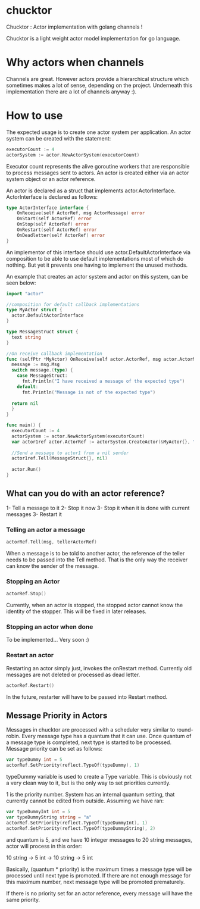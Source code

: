 # chucktor
Chucktor : Actor implementation with golang channels ! 

Chucktor is a light weight actor model implementation for go language.

# Why actors when channels #

Channels are great. However actors provide a hierarchical structure which sometimes makes a lot of sense, depending on the project. Underneath this implementation there are a lot of channels anyway :).

# How to use #

The expected usage is to create one actor system per application. An actor system can be created with the statement:

```go
executorCount := 4
actorSystem := actor.NewActorSystem(executorCount)
```

Executor count represents the alive goroutine workers that are responsible to process messages sent to actors.
An actor is created either via an actor system object or an actor reference.

An actor is declared as a struct that implements actor.ActorInterface. ActorInterface is declared as follows:

```go
type ActorInterface interface {
	OnReceive(self ActorRef, msg ActorMessage) error
	OnStart(self ActorRef) error
	OnStop(self ActorRef) error
	OnRestart(self ActorRef) error
	OnDeadletter(self ActorRef) error
}
```

An implementor of this interface should use actor.DefaultActorInterface via composition to be able to use default implementations most of which do nothing. But yet it prevents one having to implement the unused methods.

An example that creates an actor system and actor on this system, can be seen below:

```go
import "actor"

//composition for default callback implementations
type MyActor struct {
  actor.DefaultActorInterface
}

type MessageStruct struct {
  text string
}

//On receive callback implementation
func (selfPtr *MyActor) OnReceive(self actor.ActorRef, msg actor.ActorMessage) error {
  message := msg.Msg
  switch message.(type) {
    case MessageStruct:
      fmt.Println("I have received a message of the expected type")
    default:
      fmt.Println("Message is not of the expected type")
      
  return nil
  }
}

func main() {
  executorCount := 4
  actorSystem := actor.NewActorSystem(executorCount)
  var actor1ref actor.ActorRef := actorSystem.CreateActor(&MyActor{}, "actor1")
  
  //Send a message to actor1 from a nil sender
  actor1ref.Tell(MessageStruct{}, nil)
  
  actor.Run()
}
```

## What can you do with an actor reference? ##

1- Tell a message to it
2- Stop it now
3- Stop it when it is done with current messages
3- Restart it

### Telling an actor a message ###
```go
actorRef.Tell(msg, tellerActorRef)
```

When a message is to be told to another actor, the reference of the teller needs to be passed into the Tell method.
That is the only way the receiver can know the sender of the message.

### Stopping an Actor ###

```go
actorRef.Stop()
```

Currently, when an actor is stopped, the stopped actor cannot know the identity of the stopper. This will be fixed in later releases.

### Stopping an actor when done ###

To be implemented... Very soon :)

### Restart an actor ###

Restarting an actor simply just, invokes the onRestart method. Currently old messages are not deleted or processed as dead letter.

```go
actorRef.Restart()
```

In the future, restarter will have to be passed into Restart method.

## Message Priority in Actors ##

Messages in chucktor are processed with a scheduler very similar to round-robin. Every message type has a quantum that it can use. Once quantum of a message type is completed, next type is started to be processed. Message priority can be set as follows:

```go
var typeDummy int = 5
actorRef.SetPriority(reflect.TypeOf(typeDummy), 1)
```

typeDummy variable is used to create a Type variable. This is obviously not a very clean way to it, but is the only way to set priorities currently.

1 is the priority number. System has an internal quantum setting, that currently cannot be edited from outside. 
Assuming we have ran:

```go
var typeDummyInt int = 5
var typeDummyString string = "a"
actorRef.SetPriority(reflect.TypeOf(typeDummyInt), 1)
actorRef.SetPriority(reflect.TypeOf(typeDummyString), 2)
```

and quantum is 5, and we have 10 integer messages to 20 string messages, actor will process in this order:

10 string -> 5 int -> 10 string -> 5 int

Basically, (quantum * priority) is the maximum times a message type will be processed until next type is promoted.
If there are not enough message for this maximum number, next message type will be promoted prematurely.

If there is no priority set for an actor reference, every message will have the same priority. 


